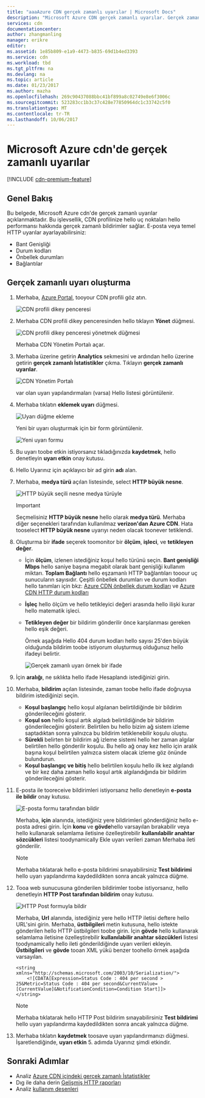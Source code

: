 ```yaml
---
title: "aaaAzure CDN gerçek zamanlı uyarılar | Microsoft Docs"
description: "Microsoft Azure CDN gerçek zamanlı uyarılar. Gerçek zamanlı uyarılar CDN profilinizi hello uç noktalarını hello performansını hakkında bildirimler sağlayın."
services: cdn
documentationcenter: 
author: zhangmanling
manager: erikre
editor: 
ms.assetid: 1e85b809-e1a9-4473-b835-69d1b4ed3393
ms.service: cdn
ms.workload: tbd
ms.tgt_pltfrm: na
ms.devlang: na
ms.topic: article
ms.date: 01/23/2017
ms.author: mazha
ms.openlocfilehash: 269c90437088bbc41bf899a8c02749e8e6f3006c
ms.sourcegitcommit: 523283cc1b3c37c428e77850964dc1c33742c5f0
ms.translationtype: MT
ms.contentlocale: tr-TR
ms.lasthandoff: 10/06/2017
---
```

# <a name="real-time-alerts-in-microsoft-azure-cdn"></a>Microsoft Azure cdn'de gerçek zamanlı uyarılar
[!INCLUDE [cdn-premium-feature](../../includes/cdn-premium-feature.md)]

## <a name="overview"></a>Genel Bakış
Bu belgede, Microsoft Azure cdn'de gerçek zamanlı uyarılar açıklanmaktadır. Bu işlevsellik, CDN profilinize hello uç noktaları hello performansı hakkında gerçek zamanlı bildirimler sağlar.  E-posta veya temel HTTP uyarılar ayarlayabilirsiniz:

* Bant Genişliği
* Durum kodları
* Önbellek durumları
* Bağlantılar

## <a name="creating-a-real-time-alert"></a>Gerçek zamanlı uyarı oluşturma
1. Merhaba, [Azure Portal](https://portal.azure.com), tooyour CDN profili göz atın.
   
    ![CDN profili dikey penceresi](./media/cdn-real-time-alerts/cdn-profile-blade.png)
2. Merhaba CDN profili dikey penceresinden hello tıklayın **Yönet** düğmesi.
   
    ![CDN profili dikey penceresi yönetmek düğmesi](./media/cdn-real-time-alerts/cdn-manage-btn.png)
   
    Merhaba CDN Yönetim Portalı açar.
3. Merhaba üzerine getirin **Analytics** sekmesini ve ardından hello üzerine getirin **gerçek zamanlı İstatistikler** çıkma.  Tıklayın **gerçek zamanlı uyarılar**.
   
    ![CDN Yönetim Portalı](./media/cdn-real-time-alerts/cdn-premium-portal.png)
   
    var olan uyarı yapılandırmaları (varsa) Hello listesi görüntülenir.
4. Merhaba tıklatın **eklemek uyarı** düğmesi.
   
    ![Uyarı düğme ekleme](./media/cdn-real-time-alerts/cdn-add-alert.png)
   
    Yeni bir uyarı oluşturmak için bir form görüntülenir.
   
    ![Yeni uyarı formu](./media/cdn-real-time-alerts/cdn-new-alert.png)
5. Bu uyarı toobe etkin istiyorsanız tıkladığınızda **kaydetmek**, hello denetleyin **uyarı etkin** onay kutusu.
6. Hello Uyarınız için açıklayıcı bir ad girin **adı** alan.
7. Merhaba, **medya türü** açılan listesinde, select **HTTP büyük nesne**.
   
    ![HTTP büyük seçili nesne medya türüyle](./media/cdn-real-time-alerts/cdn-http-large.png)
   
   > [!IMPORTANT]
   > Seçmelisiniz **HTTP büyük nesne** hello olarak **medya türü**.  Merhaba diğer seçenekleri tarafından kullanılmaz **verizon'dan Azure CDN**.  Hata tooselect **HTTP büyük nesne** uyarıyı neden olacak toonever tetiklendi.
   > 
   > 
8. Oluşturma bir **ifade** seçerek toomonitor bir **ölçüm**, **işleci**, ve **tetikleyen değer**.
   
   * İçin **ölçüm**, izlenen istediğiniz koşul hello türünü seçin.  **Bant genişliği Mbps** hello saniye başına megabit olarak bant genişliği kullanım miktarı.  **Toplam Bağlantı** hello eşzamanlı HTTP bağlantıları tooour uç sunucuların sayısıdır.  Çeşitli önbellek durumları ve durum kodları hello tanımları için bkz: [Azure CDN önbellek durum kodları](https://msdn.microsoft.com/library/mt759237.aspx) ve [Azure CDN HTTP durum kodları](https://msdn.microsoft.com/library/mt759238.aspx)
   * **İşleç** hello ölçüm ve hello tetikleyici değeri arasında hello ilişki kurar hello matematik işleci.
   * **Tetikleyen değer** bir bildirim gönderilir önce karşılanması gereken hello eşik değeri.
     
     Örnek aşağıda Hello 404 durum kodları hello sayısı 25'den büyük olduğunda bildirim toobe istiyorum oluşturmuş olduğunuz hello ifadeyi belirtir.
     
     ![Gerçek zamanlı uyarı örnek bir ifade](./media/cdn-real-time-alerts/cdn-expression.png)
9. İçin **aralığı**, ne sıklıkta hello ifade Hesaplandı istediğinizi girin.
10. Merhaba, **bildirim** açılan listesinde, zaman toobe hello ifade doğruysa bildirim istediğinizi seçin.
    
    * **Koşul başlangıç** hello koşul algılanan belirtildiğinde bir bildirim gönderileceğini gösterir.
    * **Koşul son** hello koşul artık algıladı belirtildiğinde bir bildirim gönderileceğini gösterir. Belirtilen bu hello bizim ağ sistem izleme saptadıktan sonra yalnızca bu bildirim tetiklenebilir koşulu oluştu.
    * **Sürekli** belirten bir bildirim ağ izleme sistemi hello her zaman algılar belirtilen hello gönderilir koşulu. Bu hello ağ onay kez hello için aralık başına koşul belirtilen yalnızca sistem olacak izleme göz önünde bulundurun.
    * **Koşul başlangıç ve bitiş** hello belirtilen koşulu hello ilk kez algılandı ve bir kez daha zaman hello koşul artık algılandığında bir bildirim gönderileceğini gösterir.
11. E-posta ile tooreceive bildirimleri istiyorsanız hello denetleyin **e-posta ile bildir** onay kutusu.  
    
    ![E-posta formu tarafından bildir](./media/cdn-real-time-alerts/cdn-notify-email.png)
    
    Merhaba, **için** alanında, istediğiniz yere bildirimleri gönderdiğiniz hello e-posta adresi girin. İçin **konu** ve **gövde**hello varsayılan bırakabilir veya hello kullanarak selamlama iletisine özelleştirebilir **kullanılabilir anahtar sözcükleri** listesi toodynamically Ekle uyarı verileri zaman Merhaba ileti gönderilir.
    
    > [!NOTE]
    > Merhaba tıklatarak hello e-posta bildirimi sınayabilirsiniz **Test bildirimi** hello uyarı yapılandırma kaydedildikten sonra ancak yalnızca düğme.
    > 
    > 
12. Tooa web sunucusuna gönderilen bildirimler toobe istiyorsanız, hello denetleyin **HTTP Post tarafından bildirim** onay kutusu.
    
    ![HTTP Post formuyla bildir](./media/cdn-real-time-alerts/cdn-notify-http.png)
    
    Merhaba, **Url** alanında, istediğiniz yere hello HTTP iletisi deftere hello URL'sini girin. Merhaba, **üstbilgileri** metin kutusuna, hello istekte gönderilen hello HTTP üstbilgileri toobe girin.  İçin **gövde** hello kullanarak selamlama iletisine özelleştirebilir **kullanılabilir anahtar sözcükleri** listesi toodynamically hello ileti gönderildiğinde uyarı verileri ekleyin.  **Üstbilgileri** ve **gövde** tooan XML yükü benzer toohello örnek aşağıda varsayılan.
    
    ```
    <string xmlns="http://schemas.microsoft.com/2003/10/Serialization/">
        <![CDATA[Expression=Status Code : 404 per second > 25&Metric=Status Code : 404 per second&CurrentValue=[CurrentValue]&NotificationCondition=Condition Start]]>
    </string>
    ```
    
    > [!NOTE]
    > Merhaba tıklatarak hello HTTP Post bildirim sınayabilirsiniz **Test bildirimi** hello uyarı yapılandırma kaydedildikten sonra ancak yalnızca düğme.
    > 
    > 
13. Merhaba tıklatın **kaydetmek** toosave uyarı yapılandırmanızı düğmesi.  İşaretlendiğinde, **uyarı etkin** 5. adımda Uyarınız şimdi etkindir.

## <a name="next-steps"></a>Sonraki Adımlar
* Analiz [Azure CDN içindeki gerçek zamanlı İstatistikler](cdn-real-time-stats.md)
* Dıg ile daha derin [Gelişmiş HTTP raporları](cdn-advanced-http-reports.md)
* Analiz [kullanım desenleri](cdn-analyze-usage-patterns.md)

